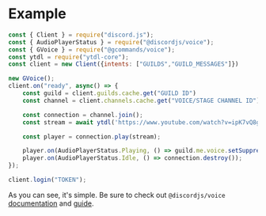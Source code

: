 # Example

```js
const { Client } = require("discord.js");
const { AudioPlayerStatus } = require("@discordjs/voice");
const { GVoice } = require("@gcommands/voice");
const ytdl = require("ytdl-core");
const client = new Client({intents: ["GUILDS","GUILD_MESSAGES"]})

new GVoice();
client.on("ready", async() => {
    const guild = client.guilds.cache.get("GUILD ID")
    const channel = client.channels.cache.get("VOICE/STAGE CHANNEL ID");

    const connection = channel.join();
    const stream = await ytdl('https://www.youtube.com/watch?v=ipK7vQ8gEZw', { filter: 'audioonly' });

    const player = connection.play(stream);

    player.on(AudioPlayerStatus.Playing, () => guild.me.voice.setSuppressed(false));
    player.on(AudioPlayerStatus.Idle, () => connection.destroy());
});

client.login("TOKEN");
```

As you can see, it's simple. Be sure to check out `@discordjs/voice` [documentation](https://discordjs.github.io/voice/modules.html) and [guide](https://discordjs.guide/voice/).
